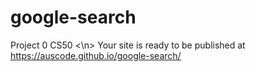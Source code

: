 # google-search
Project 0 CS50 <\n>
 Your site is ready to be published at https://auscode.github.io/google-search/
